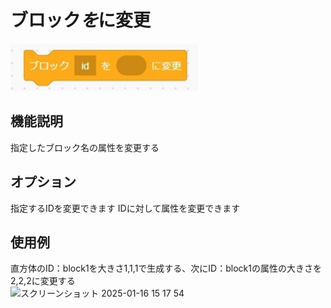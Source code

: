 # ブロック*を*に変更
<img src="./../images/control/control_id.jpg" width="300">

## 機能説明
指定したブロック名の属性を変更する

## オプション
指定するIDを変更できます IDに対して属性を変更できます

## 使用例
直方体のID：block1を大きさ1,1,1で生成する、次にID：block1の属性の大きさを2,2,2に変更する  
<img width="456" alt="スクリーンショット 2025-01-16 15 17 54" src="https://github.com/user-attachments/assets/3a29e965-e7ad-4f8a-a9c7-92eba8e06f6c" />
